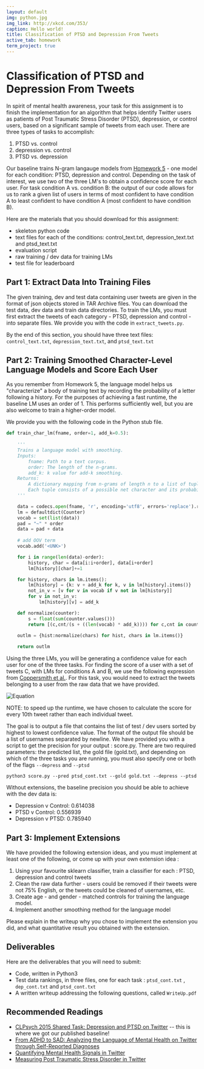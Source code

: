 ```yaml
---
layout: default
img: python.jpg
img_link: http://xkcd.com/353/
caption: Hello world!
title: Classification of PTSD and Depression From Tweets
active_tab: homework
term_project: true
---
```


# Classification of PTSD and Depression From Tweets

In spirit of mental health awareness, your task for this assignment is to finish the implementation for an algorithm that helps identify Twitter users as patients of Post Traumatic Stress Disorder (PTSD), depression, or control users, based on a significant sample of tweets from each user. There are three types of tasks to accomplish: 

1. PTSD vs. control
2. depression vs. control
3. PTSD vs. depression

Our baseline trains N-gram langauge models from [Homework 5](http://computational-linguistics-class.org/assignment5.html) - one model for each condition: PTSD, depression and control. Depending on the task of interest, we use two of the three LM's to obtain a confidence score for each user. For task condition A vs. condition B: the output of our code allows for us to rank a given list of users in terms of most confident to have condition A to least confident to have condition A (most confident to have condition B). 

Here are the materials that you should download for this assignment: 

* skeleton python code
* text files for each of the conditions: control_text.txt, depression_text.txt and ptsd_text.txt
* evaluation script
* raw training / dev data for training LMs
* test file for leaderboard

## Part 1: Extract Data Into Training Files

The given training, dev and test data containing user tweets are given in the format of json objects stored in TAR Archive files. You can download the test data, dev data and train data directories. To train the LMs, you must first extract the tweets of each category - PTSD, depression and control - into separate files. We provide you with the code in ```extract_tweets.py```. 

By the end of this section, you should have three text files: ```control_text.txt```, ```depression_text.txt```, and ```ptsd_text.txt```

## Part 2: Training Smoothed Character-Level Language Models and Score Each User

As you remember from Homework 5, the language model helps us "characterize" a body of training text by recording the probability of a letter following a history. For the purposes of achieving a fast runtime, the baseline LM uses an order of 1. This performs sufficiently well, but you are also welcome to train a higher-order model. 

We provide you with the following code in the Python stub file. 

```python
def train_char_lm(fname, order=1, add_k=0.5):
	
	'''
	Trains a language model with smoothing.
	Inputs: 
		fname: Path to a text corpus. 
		order: The length of the n-grams. 
		add_k: k value for add-k smoothing.
	Returns: 
		A dictionary mapping from n-grams of length n to a list of tuples.
    	Each tuple consists of a possible net character and its probability.
	'''

	data = codecs.open(fname, 'r', encoding='utf8', errors='replace').read()
	lm = defaultdict(Counter)
	vocab = set(list(data))
	pad = "~" * order
	data = pad + data
	
	# add OOV term
	vocab.add('<UNK>')

	for i in range(len(data)-order):
		history, char = data[i:i+order], data[i+order]
		lm[history][char]+=1

	for history, chars in lm.items(): 
		lm[history] = {k: v + add_k for k, v in lm[history].items()}
		not_in_v = [v for v in vocab if v not in lm[history]]
		for v in not_in_v:
			lm[history][v] = add_k

	def normalize(counter):
		s = float(sum(counter.values()))
		return [(c,cnt/(s + ((len(vocab) * add_k)))) for c,cnt in counter.items()] 

	outlm = {hist:normalize(chars) for hist, chars in lm.items()}
	
	return outlm 
```


Using the three LMs, you will be generating a confidence value for each user for one of the three tasks. For finding the score of a user with a set of tweets C, with LMs for conditions A and B, we use the following expression from [Coppersmith et al.](http://www.aclweb.org/anthology/W/W15/W15-1204.pdf). For this task, you would need to extract the tweets belonging to a user from the raw data that we have provided. 

![Equation](http://i65.tinypic.com/20zu3w0.pngo)

NOTE: to speed up the runtime, we have chosen to calculate the score for every 10th tweet rather than each individual tweet. 

The goal is to output a file that contains the list of test / dev users sorted by highest to lowest confidence value. The format of the output file should be a list of usernames separated by newline. We have provided you with a script to get the precision for your output : score.py. There are two required parameters: the predicted list, the gold file (gold.txt), and depending on which of the three tasks you are running, you must also specify one or both of the flags ```--depress``` and ```--ptsd```

```
python3 score.py --pred ptsd_cont.txt --gold gold.txt --depress --ptsd
```
Without extensions, the baseline precision you should be able to achieve with the dev data is: 

* Depression v Control: 0.614038
* PTSD v Control: 0.556939
* Depression v PTSD: 0.785940

## Part 3: Implement Extensions

We have provided the following extension ideas, and you must implement at least one of the following, or come up with your own extension idea : 

1. Using your favourite sklearn classifier, train a classifier for each : PTSD, depression and control tweets
2. Clean the raw data further - users could be removed if their tweets were not 75% English, or the tweets could be cleaned of usernames, etc. 
3. Create age - and gender - matched controls for training the language model. 
4. Implement another smoothing method for the language model 

Please explain in the writeup why you chose to implement the extension you did, and what quantitative result you obtained with the extension. 

## Deliverables
Here are the deliverables that you will need to submit:
* Code, written in Python3
* Test data rankings, in three files, one for each task : ```ptsd_cont.txt``` , ```dep_cont.txt``` and ```ptsd_cont.txt```
* A written writeup addressing the following questions, called ```WriteUp.pdf``` 

## Recommended Readings

* [CLPsych 2015 Shared Task: Depression and PTSD on Twitter](http://www.aclweb.org/anthology/W/W15/W15-1204.pdf) -- this is where we got our published baseline!
* [From ADHD to SAD: Analyzing the Language of Mental Health on Twitter through Self-Reported Diagnoses](http://www.aclweb.org/anthology/W/W15/W15-1201.pdf)
* [Quantifying Mental Health Signals in Twitter](https://www.cs.jhu.edu/~mdredze/publications/2014_acl_mental_health.pdf) 
* [Measuring Post Traumatic Stress Disorder in Twitter](https://www.cs.jhu.edu/~mdredze/publications/2014_icwsm_ptsd.pdf)


